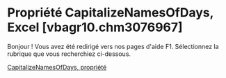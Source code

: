 
# Propriété CapitalizeNamesOfDays, Excel [vbagr10.chm3076967]

Bonjour ! Vous avez été redirigé vers nos pages d'aide F1. Sélectionnez la rubrique que vous recherchiez ci-dessous.

[CapitalizeNamesOfDays, propriété](http://msdn.microsoft.com/library/dbac8451-a2ac-5e29-b6c9-afa9cfaec469%28Office.15%29.aspx)
